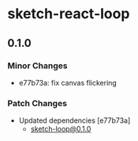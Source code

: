 # sketch-react-loop

## 0.1.0

### Minor Changes

- e77b73a: fix canvas flickering

### Patch Changes

- Updated dependencies [e77b73a]
  - sketch-loop@0.1.0
